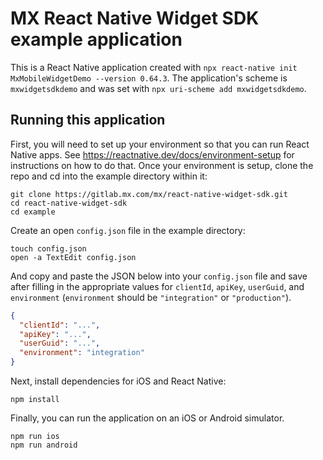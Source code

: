 # MX React Native Widget SDK example application

This is a React Native application created with `npx react-native init
MxMobileWidgetDemo --version 0.64.3`. The application's scheme is
`mxwidgetsdkdemo` and was set with `npx uri-scheme add mxwidgetsdkdemo`.


## Running this application

First, you will need to set up your environment so that you can run React
Native apps. See https://reactnative.dev/docs/environment-setup for
instructions on how to do that. Once your environment is setup, clone the repo
and cd into the example directory within it:

```
git clone https://gitlab.mx.com/mx/react-native-widget-sdk.git
cd react-native-widget-sdk
cd example
```

Create an open `config.json` file in the example directory:

```
touch config.json
open -a TextEdit config.json
```

And copy and paste the JSON below into your `config.json` file and save after
filling in the appropriate values for `clientId`, `apiKey`, `userGuid`, and
`environment` (`environment` should be `"integration"` or `"production"`).

```json
{
  "clientId": "...",
  "apiKey": "...",
  "userGuid": "...",
  "environment": "integration"
}
```

Next, install dependencies for iOS and React Native:

```
npm install
```

Finally, you can run the application on an iOS or Android simulator.

```
npm run ios
npm run android
```
